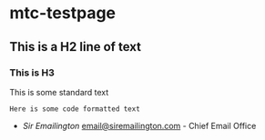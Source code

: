 # mtc-testpage

## This is a H2 line of text

### This is H3

This is some standard text

```
Here is some code formatted text
```

- *Sir Emailington* <email@siremailington.com> - Chief Email Office


